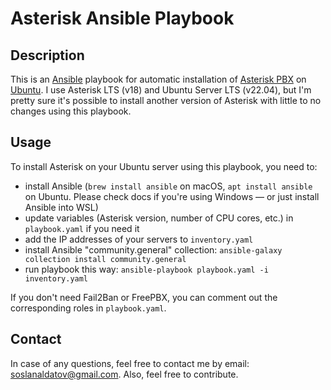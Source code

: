 # Asterisk Ansible Playbook

## Description

This is an [Ansible](https://www.ansible.com/) playbook for automatic installation of [Asterisk PBX](https://www.asterisk.org/) on [Ubuntu](https://ubuntu.com/).
I use Asterisk LTS (v18) and Ubuntu Server LTS (v22.04), but I'm pretty sure it's possible to install another version of Asterisk with little to no changes using this playbook.

## Usage

To install Asterisk on your Ubuntu server using this playbook, you need to:

- install Ansible (`brew install ansible` on macOS, `apt install ansible` on Ubuntu. Please check docs if you're using Windows — or just install Ansible into WSL)
- update variables (Asterisk version, number of CPU cores, etc.) in `playbook.yaml` if you need it
- add the IP addresses of your servers to `inventory.yaml`
- install Ansible "community.general" collection: `ansible-galaxy collection install community.general`
- run playbook this way: `ansible-playbook playbook.yaml -i inventory.yaml`

If you don't need Fail2Ban or FreePBX, you can comment out the corresponding roles in `playbook.yaml`.

## Contact

In case of any questions, feel free to contact me by email: [soslanaldatov@gmail.com](mailto:soslanaldatov@gmail.com).
Also, feel free to contribute.